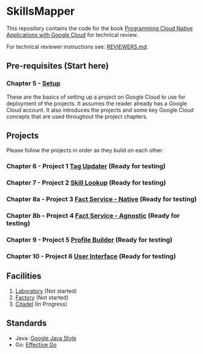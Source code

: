 # SkillsMapper

This repository contains the code for the book [Programming Cloud Native Applications with Google Cloud](https://www.oreilly.com/library/view/programming-cloud-native/9781098145071/) for technical review.

For technical reviewer instructions see: [REVIEWERS.md](./REVIEWERS.md). 

## Pre-requisites (Start here)

### Chapter 5 - [Setup](./chapters/ch05.asciidoc)

These are the basics of setting up a project on Google Cloud to use for deployment of the projects. It assumes the reader already has a Google Cloud account. It also introduces the projects and some key Google Cloud concepts that are used throughout the project chapters.

## Projects

Please follow the projects in order as they build on each other.

### Chapter 6 - Project 1 [Tag Updater](./tag-updater) (Ready for testing)
### Chapter 7 - Project 2 [Skill Lookup](./skill-lookup) (Ready for testing)
### Chapter 8a - Project 3 [Fact Service - Native](./fact-service-native) (Ready for testing)
### Chapter 8b - Project 4 [Fact Service - Agnostic](./fact-service-agnostic) (Ready for testing)
### Chapter 9 - Project 5 [Profile Builder](./profile-builder) (Ready for testing)
### Chapter 10 - Project 6 [User Interface](./user-interface) (Ready for testing)

## Facilities

1. [Laboratory](./laboratory/README.md) (Not started)
2. [Factory](./factory/README.md) (Not started)
3. [Citadel](./citadel/README.md) (In Progress)

## Standards

* Java: [Google Java Style](./intellij-java-google-style.xml)
* Go: [Effective Go](https://golang.org/doc/effective_go.html)
